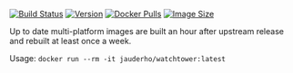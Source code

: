 
[![Build Status](https://github.com/jauderho/dockerfiles/workflows/watchtower/badge.svg)](https://github.com/jauderho/dockerfiles/actions)
[![Version](https://img.shields.io/docker/v/jauderho/watchtower/latest)](https://github.com/containrrr/watchtower)
[![Docker Pulls](https://img.shields.io/docker/pulls/jauderho/watchtower)](https://hub.docker.com/r/jauderho/watchtower/)
[![Image Size](https://img.shields.io/docker/image-size/jauderho/watchtower/latest)](https://hub.docker.com/r/jauderho/watchtower/)

Up to date multi-platform images are built an hour after upstream release and rebuilt at least once a week.

Usage: `docker run --rm -it jauderho/watchtower:latest`
